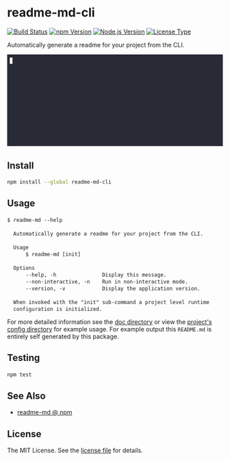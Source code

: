 readme-md-cli
=============
[![Build Status](https://img.shields.io/github/actions/workflow/status/jbenner-radham/node-readme-md-cli/ci.yaml?branch=main&style=flat)](https://github.com/jbenner-radham/node-readme-md-cli/actions/workflows/ci.yaml)
[![npm Version](https://img.shields.io/npm/v/readme-md-cli.svg?style=flat)](https://www.npmjs.com/package/readme-md-cli)
[![Node.js Version](https://img.shields.io/node/v/readme-md-cli.svg?style=flat)](https://nodejs.org/)
[![License Type](https://img.shields.io/github/license/jbenner-radham/node-readme-md-cli.svg?style=flat)](LICENSE)

Automatically generate a readme for your project from the CLI.

![Animated demo of readme-md](images/demo.gif)

Install
-------
```sh
npm install --global readme-md-cli
```

Usage
-----
```sh-session
$ readme-md --help

  Automatically generate a readme for your project from the CLI.

  Usage
      $ readme-md [init]

  Options
      --help, -h               Display this message.
      --non-interactive, -n    Run in non-interactive mode.
      --version, -v            Display the application version.

  When invoked with the "init" sub-command a project level runtime
  configuration is initialized.
```

For more detailed information see the [doc directory](doc/) or view the [project's config directory](.config/readme-md/) for example usage.
For example output this `README.md` is entirely self generated by this package.

Testing
-------
```sh
npm test
```

See Also
--------
- [readme-md @ npm](https://www.npmjs.com/package/readme-md)

License
-------
The MIT License. See the [license file](LICENSE) for details.
